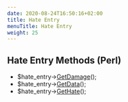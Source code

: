 ```yaml
---
date: 2020-08-24T16:50:16+02:00
title: Hate Entry
menuTitle: Hate Entry
weight: 25
---
```


## Hate Entry Methods (Perl)
- $hate_entry->[GetDamage](getdamage)();
- $hate_entry->[GetData](getdata)();
- $hate_entry->[GetHate](gethate)();